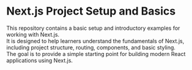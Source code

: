 # Next.js Project Setup and Basics

This repository contains a basic setup and introductory examples for working with Next.js.  
It is designed to help learners understand the fundamentals of Next.js, including project structure, routing, components, and basic styling.  
The goal is to provide a simple starting point for building modern React applications using Next.js.
